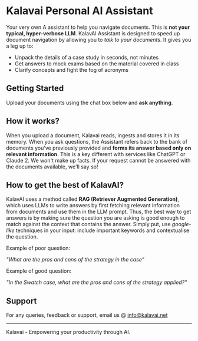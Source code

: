 # Kalavai Personal AI Assistant

Your very own A assistant to help you navigate documents. This is **not your typical, hyper-verbose LLM**. KalavAI Assistant is designed to speed up document navigation by allowing you to _talk to your documents_. It gives you a leg up to:
- Unpack the details of a case study in seconds, not minutes
- Get answers to mock exams based on the material covered in class
- Clarify concepts and fight the fog of acronyms


## Getting Started

Upload your documents using the chat box below and **ask anything**.


## How it works?

When you upload a document, Kalavai reads, ingests and stores it in its memory. When you ask questions, the Assistant refers back to the bank of documents you've previously provided and **forms its answer based only on relevant information**. This is a key different with services like ChatGPT or Claude 2. We won't make up facts. If your request cannot be answered with the documents available, we'll say so!   


## How to get the best of KalavAI?

KalavAI uses a method called **RAG (Retriever Augmented Generation)**, which uses LLMs to write answers by first fetching relevant information from documents and use them in the LLM prompt. Thus, the best way to get answers is by making sure the question you are asking is good enough to match against the context that contains the answer. Simply put, use _google-like_ techniques in your input: include important keywords and contextualise the question. 

Example of poor question:

_"What are the pros and cons of the strategy in the case"_

Example of good question:

_"In the Swatch case, what are the pros and cons of the strategy applied?"_


## Support

For any queries, feedback or support, email us @ info@kalavai.net

---

Kalavai - Empowering your productivity through AI.
